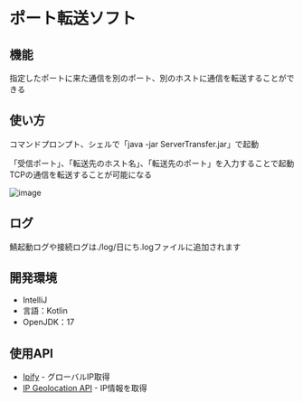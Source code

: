 # ポート転送ソフト

## 機能
指定したポートに来た通信を別のポート、別のホストに通信を転送することができる

## 使い方
コマンドプロンプト、シェルで「java -jar ServerTransfer.jar」で起動 <br>

「受信ポート」、「転送先のホスト名」、「転送先のポート」を入力することで起動<br>
TCPの通信を転送することが可能になる

![image](https://github.com/Ringoame196/ServerTransfer/assets/132573268/1c90073c-f880-4133-b505-07bedc719c07)

## ログ
鯖起動ログや接続ログは./log/日にち.logファイルに追加されます

## 開発環境
- IntelliJ
- 言語：Kotlin<br>
- OpenJDK：17

## 使用API
- [Ipify](https://api.ipify.org) - グローバルIP取得
- [IP Geolocation API](https://ipwhois.io) - IP情報を取得
